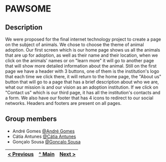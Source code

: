 # PAWSOME

## Description

We were proposed for the final internet technology project to create a page on the subject of animals. We chose to choose the theme of animal adoption.
Our first screen which is our home page shows us all the animals that are up for adoption, as well as their name and their location, when we click on the animals' names or on "learn more" it will go to another page that will show more detailed information about the animal. Still on the first page we have a header with 3 buttons, one of them is the institution's logo that each time we click there, it will return to the home page, the "About us" button that will go to a page that has a brief description about who we are, what our mission is and our vision as an adoption institution. If we click on "Contact us" which is our third page, it has all the institution's contacts and a form.
We also have our footer that has 4 icons to redirect to our social networks.
Headers and footers are present on all pages.

## Group members

- André Gomes [@André Gomes](https://github.com/aasfg)
- Cátia Antunes [@Cátia Antunes](https://github.com/CatiaAntunes)
- Gonçalo Sousa [@Gonçalo Sousa](https://github.com/MrcWithAMouth)

| [< Previous](chapter1.md) | [^ Main](../../../) | [Next >](chapter3.md) |
| :------------------ | :-----------------: | --------------: |

